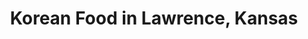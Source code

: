 ---
active: true
description: Korean restaurants offering curbside, takeout, and delivery food in Lawrence,
  Kansas
name: Korean
sitemap: true
slug: korean
title: Korean Food in Lawrence, Kansas
---